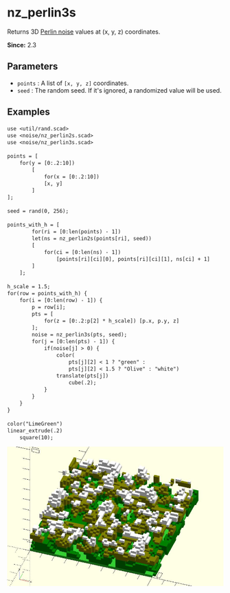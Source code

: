# nz_perlin3s

Returns 3D [Perlin noise](https://en.wikipedia.org/wiki/Perlin_noise) values at (x, y, z) coordinates.

**Since:** 2.3

## Parameters

- `points` : A list of `[x, y, z]` coordinates.
- `seed` : The random seed. If it's ignored, a randomized value will be used.

## Examples

    use <util/rand.scad>
    use <noise/nz_perlin2s.scad>
    use <noise/nz_perlin3s.scad>

    points = [
        for(y = [0:.2:10])
            [
                for(x = [0:.2:10])
                [x, y]
            ]
    ];

    seed = rand(0, 256);

    points_with_h = [
            for(ri = [0:len(points) - 1])
            let(ns = nz_perlin2s(points[ri], seed))
            [
                for(ci = [0:len(ns) - 1])
                    [points[ri][ci][0], points[ri][ci][1], ns[ci] + 1]
            ]
        ];

    h_scale = 1.5;
    for(row = points_with_h) {        
        for(i = [0:len(row) - 1]) {
            p = row[i];
            pts = [
                for(z = [0:.2:p[2] * h_scale]) [p.x, p.y, z]
            ];
            noise = nz_perlin3s(pts, seed);
            for(j = [0:len(pts) - 1]) {
                if(noise[j] > 0) {
                    color(
                        pts[j][2] < 1 ? "green" : 
                        pts[j][2] < 1.5 ? "Olive" : "white")
                    translate(pts[j])
                        cube(.2);
                }           
            }
        }
    }

    color("LimeGreen")
    linear_extrude(.2)
        square(10);

![nz_perlin3s](images/lib3x-nz_perlin3s-1.JPG)